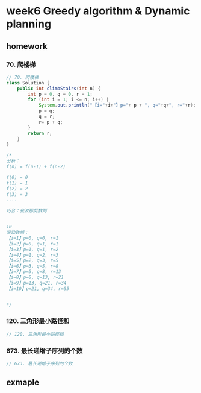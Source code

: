# week6 Greedy algorithm & Dynamic planning 

## homework

### 70. 爬楼梯
```java
// 70. 爬楼梯
class Solution {
    public int climbStairs(int n) {
        int p = 0, q = 0, r = 1;
        for (int i = 1; i <= n; i++) {
            System.out.println("【i="+i+"】p="+ p + ", q="+q+", r="+r);
            p = q;
            q = r;
            r= p + q;
        }
        return r;
    }
}

/*
分析：
f(n) = f(n-1) + f(n-2)

f(0) = 0
f(1) = 1
f(2) = 2
f(3) = 3
....

巧合：斐波那契数列


10
滚动数组：
【i=1】p=0, q=0, r=1
【i=2】p=0, q=1, r=1
【i=3】p=1, q=1, r=2
【i=4】p=1, q=2, r=3
【i=5】p=2, q=3, r=5
【i=6】p=3, q=5, r=8
【i=7】p=5, q=8, r=13
【i=8】p=8, q=13, r=21
【i=9】p=13, q=21, r=34
【i=10】p=21, q=34, r=55


*/
```

### 120. 三角形最小路径和
```java
// 120. 三角形最小路径和

```

### 673. 最长递增子序列的个数
```java
// 673. 最长递增子序列的个数

```

## exmaple
